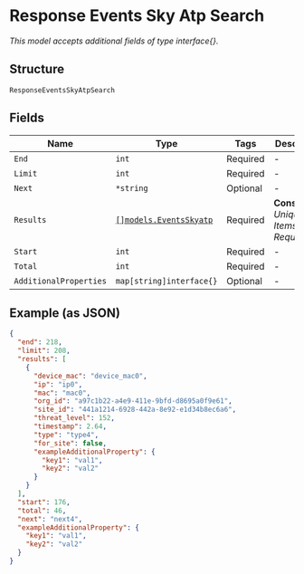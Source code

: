 
# Response Events Sky Atp Search

*This model accepts additional fields of type interface{}.*

## Structure

`ResponseEventsSkyAtpSearch`

## Fields

| Name | Type | Tags | Description |
|  --- | --- | --- | --- |
| `End` | `int` | Required | - |
| `Limit` | `int` | Required | - |
| `Next` | `*string` | Optional | - |
| `Results` | [`[]models.EventsSkyatp`](../../doc/models/events-skyatp.md) | Required | **Constraints**: *Unique Items Required* |
| `Start` | `int` | Required | - |
| `Total` | `int` | Required | - |
| `AdditionalProperties` | `map[string]interface{}` | Optional | - |

## Example (as JSON)

```json
{
  "end": 218,
  "limit": 208,
  "results": [
    {
      "device_mac": "device_mac0",
      "ip": "ip0",
      "mac": "mac0",
      "org_id": "a97c1b22-a4e9-411e-9bfd-d8695a0f9e61",
      "site_id": "441a1214-6928-442a-8e92-e1d34b8ec6a6",
      "threat_level": 152,
      "timestamp": 2.64,
      "type": "type4",
      "for_site": false,
      "exampleAdditionalProperty": {
        "key1": "val1",
        "key2": "val2"
      }
    }
  ],
  "start": 176,
  "total": 46,
  "next": "next4",
  "exampleAdditionalProperty": {
    "key1": "val1",
    "key2": "val2"
  }
}
```

